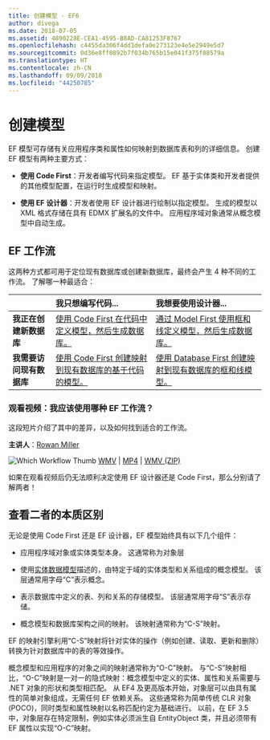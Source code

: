 ```yaml
---
title: 创建模型 - EF6
author: divega
ms.date: 2018-07-05
ms.assetid: 4890228E-CEA1-4595-B8AD-CA81253F8767
ms.openlocfilehash: c4455da306f4dd1defa0e273123e4e5e2949e5d7
ms.sourcegitcommit: 0d36e8ff0892b7f034b765b15e041f375f88579a
ms.translationtype: HT
ms.contentlocale: zh-CN
ms.lasthandoff: 09/09/2018
ms.locfileid: "44250785"
---
```

# <a name="creating-a-model"></a>创建模型

EF 模型可存储有关应用程序类和属性如何映射到数据库表和列的详细信息。 创建 EF 模型有两种主要方式：

- **使用 Code First**：开发者编写代码来指定模型。 EF 基于实体类和开发者提供的其他模型配置，在运行时生成模型和映射。

- **使用 EF 设计器**：开发者使用 EF 设计器进行绘制以指定模型。 生成的模型以 XML 格式存储在具有 EDMX 扩展名的文件中。 应用程序域对象通常从概念模型中自动生成。

## <a name="ef-workflows"></a>EF 工作流

这两种方式都可用于定位现有数据库或创建新数据库，最终会产生 4 种不同的工作流。
了解哪一种最适合：  

|                                           | 我只想编写代码...                                                                                                                   | 我想要使用设计器...                                                                                                                        |
|:------------------------------------------|:-----------------------------------------------------------------------------------------------------------------------------------------------|:---------------------------------------------------------------------------------------------------------------------------------------------------|
| **我正在创建新数据库**          | [使用 Code First 在代码中定义模型，然后生成数据库。](~/ef6/modeling/code-first/workflows/new-database.md)           | [通过 Model First 使用框和线定义模型，然后生成数据库。](~/ef6/modeling/designer/workflows/model-first.md)   |
| **我需要访问现有数据库** | [使用 Code First 创建映射到现有数据库的基于代码的模型。](~/ef6/modeling/code-first/workflows/existing-database.md) | [使用 Database First 创建映射到现有数据库的框和线模型。](~/ef6/modeling/designer/workflows/database-first.md) |

### <a name="watch-the-video-what-ef-workflow-should-i-use"></a>观看视频：我应该使用哪种 EF 工作流？

这段短片介绍了其中的差异，以及如何找到适合的工作流。

**主讲人**：[Rowan Miller](http://romiller.com/)

![Which Workflow Thumb](../media/whichworkflow-thumb.png) [WMV](http://download.microsoft.com/download/8/F/8/8F81F4CD-3678-4229-8D79-0C63FFA3C595/HDI_ITPro_Technet_winvideo_ChoseYourWorkflow.wmv) | [MP4](http://download.microsoft.com/download/8/F/8/8F81F4CD-3678-4229-8D79-0C63FFA3C595/HDI_ITPro_Technet_mp4video_ChoseYourWorkflow.m4v) | [WMV (ZIP)](http://download.microsoft.com/download/8/F/8/8F81F4CD-3678-4229-8D79-0C63FFA3C595/HDI_ITPro_Technet_winvideo_ChoseYourWorkflow.zip)

如果在观看视频后仍无法顺利决定使用 EF 设计器还是 Code First，那么分别请了解两者！

## <a name="a-look-under-the-hood"></a>查看二者的本质区别

无论是使用 Code First 还是 EF 设计器，EF 模型始终具有以下几个组件：

- 应用程序域对象或实体类型本身。 这通常称为对象层

- 使用[实体数据模型](~/ef6/resources/glossary.md#entity-data-model)描述的，由特定于域的实体类型和关系组成的概念模型。 该层通常用字母“C”表示概念。

- 表示数据库中定义的表、列和关系的存储模型。 该层通常用字母“S”表示存储。  

- 概念模型和数据库架构之间的映射。 该映射通常称为“C-S”映射。

EF 的映射引擎利用“C-S”映射将针对实体的操作（例如创建、读取、更新和删除）转换为针对数据库中的表的等效操作。

概念模型和应用程序的对象之间的映射通常称为“O-C”映射。 与“C-S”映射相比，“O-C”映射是一对一的隐式映射：概念模型中定义的实体、属性和关系需要与 .NET 对象的形状和类型相匹配。 从 EF4 及更高版本开始，对象层可以由具有属性的简单对象组成，无需任何 EF 依赖关系。 这些通常称为简单传统 CLR 对象 (POCO)，同时类型和属性映射以名称匹配约定为基础进行。 以前，在 EF 3.5 中，对象层存在特定限制，例如实体必须派生自 EntityObject 类，并且必须带有 EF 属性以实现“O-C”映射。
